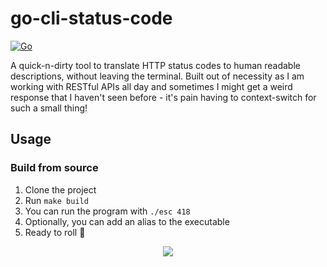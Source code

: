# go-cli-status-code
[![Go](https://github.com/kampanosg/go-easy-status-code/actions/workflows/go.yml/badge.svg)](https://github.com/kampanosg/go-easy-status-code/actions/workflows/go.yml)

A quick-n-dirty tool to translate HTTP status codes to human readable descriptions, without leaving the terminal. Built out of necessity as I am working with RESTful APIs all day and sometimes I might get a weird response that I haven't seen before  - it's pain having to context-switch for such a small thing!

## Usage

### Build from source
1. Clone the project
2. Run `make build`
3. You can run the program with `./esc 418`
4. Optionally, you can add an alias to the executable
5. Ready to roll 🚀

<p align="center">
  <img src="https://httpstatusdogs.com/img/418.jpg" />  
</p>
